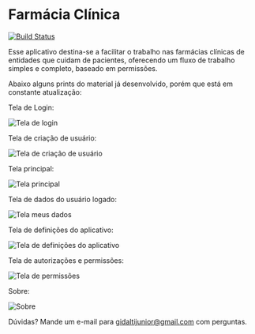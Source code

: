 # Farmácia Clínica

[![Build Status](https://travis-ci.org/gidaltijunior/farmacia-clinica.svg?branch=master)](https://travis-ci.org/gidaltijunior/farmacia-clinica)

Esse aplicativo destina-se a facilitar o trabalho nas farmácias clínicas de entidades que cuidam de pacientes, oferecendo um fluxo de trabalho simples e completo, baseado em permissões.

Abaixo alguns prints do material já desenvolvido, porém que está em constante atualização:

Tela de Login:

![Tela de login](https://i.imgur.com/U9f1BCZ.png)

Tela de criação de usuário:

![Tela de criação de usuário](https://i.imgur.com/9YcbAiZ.png)

Tela principal:

![Tela principal](https://i.imgur.com/brKYVPl.png)

Tela de dados do usuário logado:

![Tela meus dados](https://i.imgur.com/EJ67XEz.png)

Tela de definições do aplicativo:

![Tela de definições do aplicativo](https://i.imgur.com/3TzQ1m9.png)

Tela de autorizações e permissões:

![Tela de permissões](https://i.imgur.com/XeWJ3E2.png)

Sobre:

![Sobre](https://i.imgur.com/9yQmob1.png)

Dúvidas? Mande um e-mail para gidaltijunior@gmail.com com perguntas.
